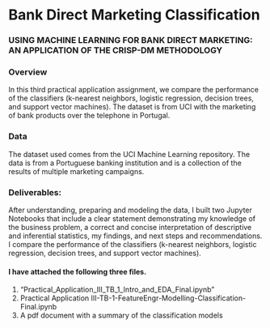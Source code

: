 # Bank Direct Marketing Classification
### USING MACHINE LEARNING FOR BANK DIRECT MARKETING: AN APPLICATION OF THE CRISP-DM METHODOLOGY

### Overview
In this third practical application assignment, we compare the performance of the classifiers (k-nearest neighbors, logistic regression, decision trees, and support vector machines). The dataset is from UCI with the marketing of bank products over the telephone in Portugal.

### Data
The dataset used comes from the UCI Machine Learning repository.
The data is from a Portuguese banking institution and is a collection of the results of
multiple marketing campaigns.

### Deliverables:
After understanding, preparing and modeling the data, I built two Jupyter Notebooks that include a clear statement demonstrating my knowledge of the business problem, a correct and concise interpretation of descriptive and inferential statistics, my findings, and next steps and recommendations.
I compare the performance of the classifiers (k-nearest neighbors, logistic regression, decision trees, and support vector machines).

#### I have attached the following three files.

1) “Practical_Application_III_TB_1_Intro_and_EDA_Final.ipynb”
2) Practical Application III-TB-1-FeatureEngr-Modelling-Classification-Final.ipynb
3) A pdf document with a summary of the classification models
